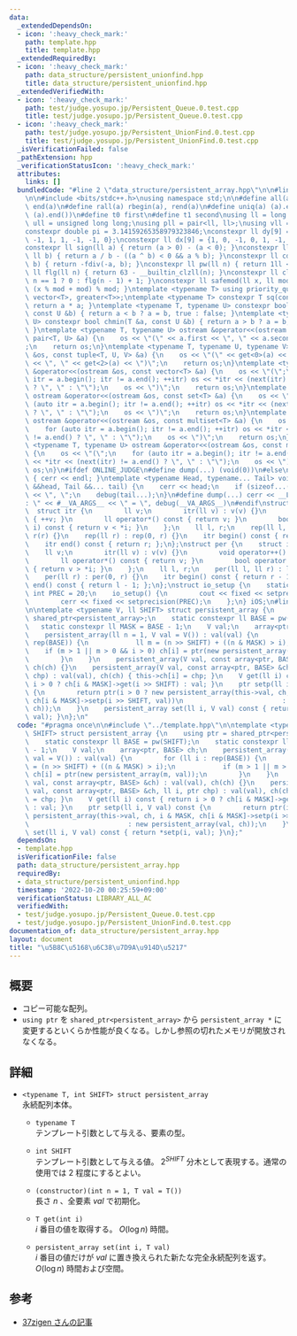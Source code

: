 ```yaml
---
data:
  _extendedDependsOn:
  - icon: ':heavy_check_mark:'
    path: template.hpp
    title: template.hpp
  _extendedRequiredBy:
  - icon: ':heavy_check_mark:'
    path: data_structure/persistent_unionfind.hpp
    title: data_structure/persistent_unionfind.hpp
  _extendedVerifiedWith:
  - icon: ':heavy_check_mark:'
    path: test/judge.yosupo.jp/Persistent_Queue.0.test.cpp
    title: test/judge.yosupo.jp/Persistent_Queue.0.test.cpp
  - icon: ':heavy_check_mark:'
    path: test/judge.yosupo.jp/Persistent_UnionFind.0.test.cpp
    title: test/judge.yosupo.jp/Persistent_UnionFind.0.test.cpp
  _isVerificationFailed: false
  _pathExtension: hpp
  _verificationStatusIcon: ':heavy_check_mark:'
  attributes:
    links: []
  bundledCode: "#line 2 \"data_structure/persistent_array.hpp\"\n\n#line 2 \"template.hpp\"\
    \n\n#include <bits/stdc++.h>\nusing namespace std;\n\n#define all(a) begin(a),\
    \ end(a)\n#define rall(a) rbegin(a), rend(a)\n#define uniq(a) (a).erase(unique(all(a)),\
    \ (a).end())\n#define t0 first\n#define t1 second\nusing ll = long long;\nusing\
    \ ull = unsigned long long;\nusing pll = pair<ll, ll>;\nusing vll = vector<ll>;\n\
    constexpr double pi = 3.14159265358979323846;\nconstexpr ll dy[9] = {0, 1, 0,\
    \ -1, 1, 1, -1, -1, 0};\nconstexpr ll dx[9] = {1, 0, -1, 0, 1, -1, -1, 1, 0};\n\
    constexpr ll sign(ll a) { return (a > 0) - (a < 0); }\nconstexpr ll fdiv(ll a,\
    \ ll b) { return a / b - ((a ^ b) < 0 && a % b); }\nconstexpr ll cdiv(ll a, ll\
    \ b) { return -fdiv(-a, b); }\nconstexpr ll pw(ll n) { return 1ll << n; }\nconstexpr\
    \ ll flg(ll n) { return 63 - __builtin_clzll(n); }\nconstexpr ll clg(ll n) { return\
    \ n == 1 ? 0 : flg(n - 1) + 1; }\nconstexpr ll safemod(ll x, ll mod) { return\
    \ (x % mod + mod) % mod; }\ntemplate <typename T> using priority_queue_rev = priority_queue<T,\
    \ vector<T>, greater<T>>;\ntemplate <typename T> constexpr T sq(const T &a) {\
    \ return a * a; }\ntemplate <typename T, typename U> constexpr bool chmax(T &a,\
    \ const U &b) { return a < b ? a = b, true : false; }\ntemplate <typename T, typename\
    \ U> constexpr bool chmin(T &a, const U &b) { return a > b ? a = b, true : false;\
    \ }\ntemplate <typename T, typename U> ostream &operator<<(ostream &os, const\
    \ pair<T, U> &a) {\n    os << \"(\" << a.first << \", \" << a.second << \")\"\
    ;\n    return os;\n}\ntemplate <typename T, typename U, typename V> ostream &operator<<(ostream\
    \ &os, const tuple<T, U, V> &a) {\n    os << \"(\" << get<0>(a) << \", \" << get<1>(a)\
    \ << \", \" << get<2>(a) << \")\";\n    return os;\n}\ntemplate <typename T> ostream\
    \ &operator<<(ostream &os, const vector<T> &a) {\n    os << \"(\";\n    for (auto\
    \ itr = a.begin(); itr != a.end(); ++itr) os << *itr << (next(itr) != a.end()\
    \ ? \", \" : \"\");\n    os << \")\";\n    return os;\n}\ntemplate <typename T>\
    \ ostream &operator<<(ostream &os, const set<T> &a) {\n    os << \"(\";\n    for\
    \ (auto itr = a.begin(); itr != a.end(); ++itr) os << *itr << (next(itr) != a.end()\
    \ ? \", \" : \"\");\n    os << \")\";\n    return os;\n}\ntemplate <typename T>\
    \ ostream &operator<<(ostream &os, const multiset<T> &a) {\n    os << \"(\";\n\
    \    for (auto itr = a.begin(); itr != a.end(); ++itr) os << *itr << (next(itr)\
    \ != a.end() ? \", \" : \"\");\n    os << \")\";\n    return os;\n}\ntemplate\
    \ <typename T, typename U> ostream &operator<<(ostream &os, const map<T, U> &a)\
    \ {\n    os << \"(\";\n    for (auto itr = a.begin(); itr != a.end(); ++itr) os\
    \ << *itr << (next(itr) != a.end() ? \", \" : \"\");\n    os << \")\";\n    return\
    \ os;\n}\n#ifdef ONLINE_JUDGE\n#define dump(...) (void(0))\n#else\nvoid debug()\
    \ { cerr << endl; }\ntemplate <typename Head, typename... Tail> void debug(Head\
    \ &&head, Tail &&... tail) {\n    cerr << head;\n    if (sizeof...(Tail)) cerr\
    \ << \", \";\n    debug(tail...);\n}\n#define dump(...) cerr << __LINE__ << \"\
    : \" << #__VA_ARGS__ << \" = \", debug(__VA_ARGS__)\n#endif\nstruct rep {\n  \
    \  struct itr {\n        ll v;\n        itr(ll v) : v(v) {}\n        void operator++()\
    \ { ++v; }\n        ll operator*() const { return v; }\n        bool operator!=(itr\
    \ i) const { return v < *i; }\n    };\n    ll l, r;\n    rep(ll l, ll r) : l(l),\
    \ r(r) {}\n    rep(ll r) : rep(0, r) {}\n    itr begin() const { return l; };\n\
    \    itr end() const { return r; };\n};\nstruct per {\n    struct itr {\n    \
    \    ll v;\n        itr(ll v) : v(v) {}\n        void operator++() { --v; }\n\
    \        ll operator*() const { return v; }\n        bool operator!=(itr i) const\
    \ { return v > *i; }\n    };\n    ll l, r;\n    per(ll l, ll r) : l(l), r(r) {}\n\
    \    per(ll r) : per(0, r) {}\n    itr begin() const { return r - 1; };\n    itr\
    \ end() const { return l - 1; };\n};\nstruct io_setup {\n    static constexpr\
    \ int PREC = 20;\n    io_setup() {\n        cout << fixed << setprecision(PREC);\n\
    \        cerr << fixed << setprecision(PREC);\n    };\n} iOS;\n#line 4 \"data_structure/persistent_array.hpp\"\
    \n\ntemplate <typename V, ll SHIFT> struct persistent_array {\n    using ptr =\
    \ shared_ptr<persistent_array>;\n    static constexpr ll BASE = pw(SHIFT);\n \
    \   static constexpr ll MASK = BASE - 1;\n    V val;\n    array<ptr, BASE> ch;\n\
    \    persistent_array(ll n = 1, V val = V()) : val(val) {\n        for (ll i :\
    \ rep(BASE)) {\n            ll m = (n >> SHIFT) + ((n & MASK) > i);\n        \
    \    if (m > 1 || m > 0 && i > 0) ch[i] = ptr(new persistent_array(m, val));\n\
    \        }\n    }\n    persistent_array(V val, const array<ptr, BASE> &ch) : val(val),\
    \ ch(ch) {}\n    persistent_array(V val, const array<ptr, BASE> &ch, ll i, ptr\
    \ chp) : val(val), ch(ch) { this->ch[i] = chp; }\n    V get(ll i) const { return\
    \ i > 0 ? ch[i & MASK]->get(i >> SHIFT) : val; }\n    ptr setp(ll i, V val) const\
    \ {\n        return ptr(i > 0 ? new persistent_array(this->val, ch, i & MASK,\
    \ ch[i & MASK]->setp(i >> SHIFT, val))\n                         : new persistent_array(val,\
    \ ch));\n    }\n    persistent_array set(ll i, V val) const { return *setp(i,\
    \ val); }\n};\n"
  code: "#pragma once\n\n#include \"../template.hpp\"\n\ntemplate <typename V, ll\
    \ SHIFT> struct persistent_array {\n    using ptr = shared_ptr<persistent_array>;\n\
    \    static constexpr ll BASE = pw(SHIFT);\n    static constexpr ll MASK = BASE\
    \ - 1;\n    V val;\n    array<ptr, BASE> ch;\n    persistent_array(ll n = 1, V\
    \ val = V()) : val(val) {\n        for (ll i : rep(BASE)) {\n            ll m\
    \ = (n >> SHIFT) + ((n & MASK) > i);\n            if (m > 1 || m > 0 && i > 0)\
    \ ch[i] = ptr(new persistent_array(m, val));\n        }\n    }\n    persistent_array(V\
    \ val, const array<ptr, BASE> &ch) : val(val), ch(ch) {}\n    persistent_array(V\
    \ val, const array<ptr, BASE> &ch, ll i, ptr chp) : val(val), ch(ch) { this->ch[i]\
    \ = chp; }\n    V get(ll i) const { return i > 0 ? ch[i & MASK]->get(i >> SHIFT)\
    \ : val; }\n    ptr setp(ll i, V val) const {\n        return ptr(i > 0 ? new\
    \ persistent_array(this->val, ch, i & MASK, ch[i & MASK]->setp(i >> SHIFT, val))\n\
    \                         : new persistent_array(val, ch));\n    }\n    persistent_array\
    \ set(ll i, V val) const { return *setp(i, val); }\n};"
  dependsOn:
  - template.hpp
  isVerificationFile: false
  path: data_structure/persistent_array.hpp
  requiredBy:
  - data_structure/persistent_unionfind.hpp
  timestamp: '2022-10-20 00:25:59+09:00'
  verificationStatus: LIBRARY_ALL_AC
  verifiedWith:
  - test/judge.yosupo.jp/Persistent_Queue.0.test.cpp
  - test/judge.yosupo.jp/Persistent_UnionFind.0.test.cpp
documentation_of: data_structure/persistent_array.hpp
layout: document
title: "\u5B8C\u5168\u6C38\u7D9A\u914D\u5217"
---
```


## 概要

-   コピー可能な配列。
-   `using ptr` を `shared_ptr<persistent_array>` から `persistent_array *` に変更するといくらか性能が良くなる。しかし参照の切れたメモリが開放されなくなる。

## 詳細

-   `<typename T, int SHIFT> struct persistent_array`  
     永続配列本体。

    -   `typename T`  
         テンプレート引数として与える、要素の型。

    -   `int SHIFT`  
         テンプレート引数として与える値。 $2^{SHIFT}$ 分木として表現する。通常の使用では $2$ 程度にするとよい。

    -   `(constructor)(int n = 1, T val = T())`  
         長さ $n$ 、全要素 $val$ で初期化。

    -   `T get(int i)`  
         $i$ 番目の値を取得する。 $O(\log n)$ 時間。

    -   `persistent_array set(int i, T val)`  
         $i$ 番目の値だけが $val$ に置き換えられた新たな完全永続配列を返す。$O(\log n)$ 時間および空間。

## 参考

-   [37zigen さんの記事](https://37zigen.com/persistent-array/)
